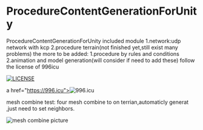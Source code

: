# ProcedureContentGenerationForUnity
ProcedureContentGenerationForUnity
included module
1.network:udp network with kcp 
2.procedure terrain(not finished yet,still exist many problems)
the more to be added:
1.procedure by rules and conditions
2.animation and model generation(will consider if need to add these)
follow the license of 996icu

[![LICENSE](https://img.shields.io/badge/license-Anti%20996-blue.svg)](https://github.com/996icu/996.ICU/blob/master/LICENSE)


a href="https://996.icu"><img src="https://img.shields.io/badge/link-996.icu-red.svg" alt="996.icu"></a>


mesh combine test:
four mesh combine to on terrian,automaticly generat ,just need to set neighbors.

![mesh combine picture](https://github.com/DrYaling/Unity_CSharp_Cpp_Project_Demo/blob/master/four_mesh_combine_to_terrian.jpg)
